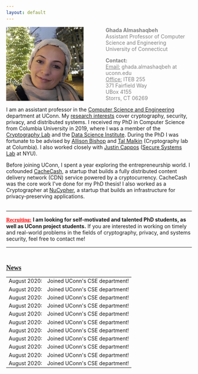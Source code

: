 ```yaml
---
layout: default
---
```


<div class="grid">
    <div class="col-1-2">
       <div class="content">
           <img style="float: left; margin-right: 60px;" src="images/ghada0.jpg" alt="myprofile" width="210" height="200"> 
       </div>
    </div>
    <div class="col-1-2">
       <div class="content">
          <span style="color:grey;font-size:14px;">
            <p><b>Ghada Almashaqbeh</b> <br/> Assistant Professor of Computer Science and Engineering <br/> University of Connecticut </p>
            <p> <b>Contact:</b> <br/> <u>Email:</u> ghada.almashaqbeh at uconn.edu <br/> <u>Office:</u> ITEB 255 <br/> 371 Fairfield Way <br/> UBox 4155 <br/> Storrs, CT  06269</p>
          </span> 
       </div>
    </div>
</div>


I am an assistant professor in the [Computer Science and Engineering](https://www.cse.uconn.edu/) department at UConn. My [research interests](/research/) cover cryptography, security, privacy, and distributed systems. I received my PhD in Computer Science from Columbia University in 2019, where I was a member of the [Cryptography Lab](http://www.cs.columbia.edu/crypto) and the [Data Science Institute](https://datascience.columbia.edu/). During the PhD I was fortunate to be advised by [Allison Bishop](https://www.thecomputersciencecomedian.com) and [Tal Malkin](http://www.cs.columbia.edu/~tal) (Cryptography lab at Columbia). I also worked closely with [Justin Cappos](https://ssl.engineering.nyu.edu/personalpages/jcappos/) ([Secure Systems Lab](https://ssl.engineering.nyu.edu) at NYU).
 
Before joining UConn, I spent a year exploring the entrepreneurship world. I cofounded [CacheCash](https://cachecash.com), a startup that builds a fully distributed content delivery network (CDN) service powered by a cryptocurrency. CacheCash was the core work I've done for my PhD thesis! I also worked as a Cryptographer at [NuCypher](https://www.nucypher.com/), a startup that builds an infrastructure for privacy-preserving applications. 
<br/>
<br/> 

---------------------------------------
**<span style="color:red;font-family: 'Comic Sans MS';"><u>Recruiting:</u></span>** **I am looking for self-motivated and talented PhD students, as well as UConn project students.** If you are interested in working on timely and real-world problems in the fields of cryptography, privacy, and systems security, feel free to contact me! 

---------------------------------------
<br/> 

**<span style="font-family: 'Comic Sans MS'; font-size: 18px"><u>News</u></span>**

<table style="max-height:500px; overflow:auto;">
  <tr>
    <td>August 2020:</td>
    <td>Joined UConn's CSE department!</td>
  </tr>
   <tr>
    <td>August 2020:</td>
    <td>Joined UConn's CSE department!</td>
  </tr>
   <tr>
    <td>August 2020:</td>
    <td>Joined UConn's CSE department!</td>
  </tr>
   <tr>
    <td>August 2020:</td>
    <td>Joined UConn's CSE department!</td>
  </tr>
   <tr>
    <td>August 2020:</td>
    <td>Joined UConn's CSE department!</td>
  </tr>
   <tr>
    <td>August 2020:</td>
    <td>Joined UConn's CSE department!</td>
  </tr>
   <tr>
    <td>August 2020:</td>
    <td>Joined UConn's CSE department!</td>
  </tr>
   <tr>
    <td>August 2020:</td>
    <td>Joined UConn's CSE department!</td>
  </tr>
   <tr>
    <td>August 2020:</td>
    <td>Joined UConn's CSE department!</td>
  </tr>
   <tr>
    <td>August 2020:</td>
    <td>Joined UConn's CSE department!</td>
  </tr>
   <tr>
    <td>August 2020:</td>
    <td>Joined UConn's CSE department!</td>
  </tr>
</table>
